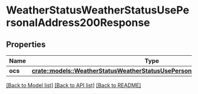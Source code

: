 # WeatherStatusWeatherStatusUsePersonalAddress200Response

## Properties

Name | Type | Description | Notes
------------ | ------------- | ------------- | -------------
**ocs** | [**crate::models::WeatherStatusWeatherStatusUsePersonalAddress200ResponseOcs**](weather_status_weather_status_use_personal_address_200_response_ocs.md) |  | 

[[Back to Model list]](../README.md#documentation-for-models) [[Back to API list]](../README.md#documentation-for-api-endpoints) [[Back to README]](../README.md)


